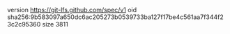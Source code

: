 version https://git-lfs.github.com/spec/v1
oid sha256:9b583097a650dc6ac205273b0539733ba127f17be4c561aa7f344f23c2c95360
size 3811
